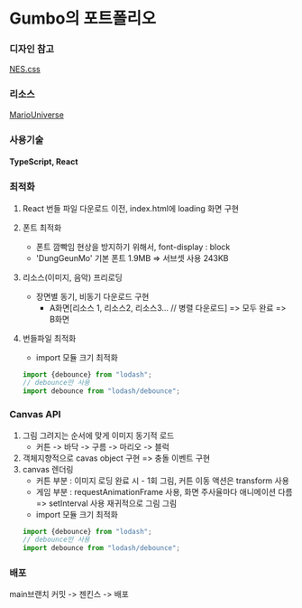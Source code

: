 # Gumbo의 포트폴리오

### 디자인 참고

[NES.css](https://nostalgic-css.github.io/NES.css/)

### 리소스

[MarioUniverse](https://www.mariouniverse.com/)

### 사용기술

#### TypeScript, React

### 최적화

1. React 번들 파일 다운로드 이전, index.html에 loading 화면 구현
2. 폰트 최적화
    - 폰트 깜빡임 현상을 방지하기 위해서, font-display : block
    - 'DungGeunMo' 기본 폰트 1.9MB => 서브셋 사용 243KB
3. 리소스(이미지, 음악) 프리로딩
    - 장면별 동기, 비동기 다운로드 구현
        - A화면[리소스 1, 리소스2, 리소스3... // 병렬 다운로드] => 모두 완료 => B화면

4. 번들파일 최적화
    - import 모듈 크기 최적화
   ``` javascript
   import {debounce} from "lodash";
   // debounce만 사용
   import debounce from "lodash/debounce";
   ```

### Canvas API

1. 그림 그려지는 순서에 맞게 이미지 동기적 로드
    - 커튼 -> 바닥 -> 구름 -> 마리오 -> 블럭
2. 객체지향적으로 cavas object 구현 => 충돌 이벤트 구현
3. canvas 렌더링
    - 커튼 부분 : 이미지 로딩 완료 시 - 1회 그림, 커튼 이동 액션은 transform 사용
    - 게임 부분 : requestAnimationFrame 사용, 화면 주사율마다 애니메이션 다름 => setInterval 사용 재귀적으로 그림 그림
    - import 모듈 크기 최적화
   ``` javascript
   import {debounce} from "lodash";
   // debounce만 사용
   import debounce from "lodash/debounce";
   ```

### 배포

main브랜치 커밋 -> 젠킨스 -> 배포